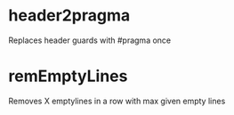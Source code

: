 # header2pragma

Replaces header guards with #pragma once

# remEmptyLines

Removes X emptylines in a row with max given empty lines

